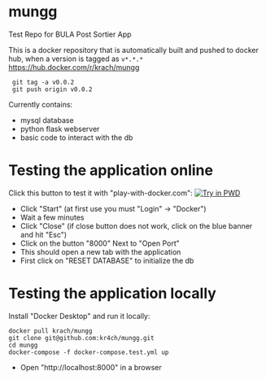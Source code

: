 # mungg

Test Repo for BULA Post Sortier App

This is a docker repository that is automatically built and pushed to docker hub, when a version is tagged as `v*.*.*`
https://hub.docker.com/r/krach/mungg

```
 git tag -a v0.0.2
 git push origin v0.0.2
```

Currently contains:
* mysql database
* python flask webserver
* basic code to interact with the db


# Testing the application online
Click this button to test it with "play-with-docker.com":
<a href="https://labs.play-with-docker.com/?stack=https://raw.githubusercontent.com/kr4ch/mungg/main/docker-compose.test.yml"><img src="https://cdn.rawgit.com/play-with-docker/stacks/cff22438/assets/images/button.png" alt="Try in PWD"></a>
* Click "Start" (at first use you must "Login" -> "Docker")
* Wait a few minutes
* Click "Close" (if close button does not work, click on the blue banner and hit "Esc")
* Click on the button "8000" Next to "Open Port"
* This should open a new tab with the application
* First click on "RESET DATABASE" to initialize the db

# Testing the application locally
Install "Docker Desktop" and run it locally:
```
docker pull krach/mungg
git clone git@github.com:kr4ch/mungg.git
cd mungg
docker-compose -f docker-compose.test.yml up
```
* Open "http://localhost:8000" in a browser
